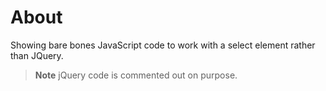 # About

Showing bare bones JavaScript code to work with a select element rather than JQuery.

> **Note**
> jQuery code is commented out on purpose.